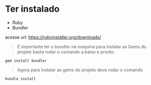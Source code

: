 # Ter instalado 

- Ruby
- Bundler 

acesse url: https://rubyinstaller.org/downloads/

> É importante ter o bundler na maquina para instalar as Gems do projeto 
basta rodar o comando a baixo e pronto. 

````
gem install bundler
````

> Agora para instalar as gems do projeto 
deve rodar o comando 

````
bundle install
````



